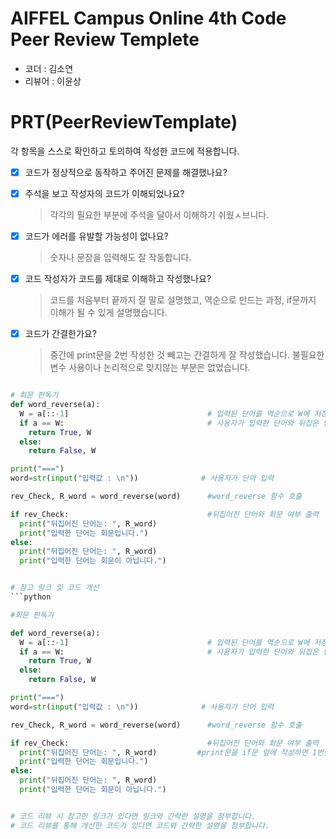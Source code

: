 # AIFFEL Campus Online 4th Code Peer Review Templete
- 코더 : 김소연
- 리뷰어 : 이윤상


# PRT(PeerReviewTemplate) 
각 항목을 스스로 확인하고 토의하여 작성한 코드에 적용합니다.

- [X] 코드가 정상적으로 동작하고 주어진 문제를 해결했나요?
  
- [X] 주석을 보고 작성자의 코드가 이해되었나요?
  > 각각의 필요한 부분에 주석을 달아서 이해하기 쉬웠ㅅ브니다.
- [X] 코드가 에러를 유발할 가능성이 없나요?
  > 숫자나 문장을 입력해도 잘 작동합니다.
- [X] 코드 작성자가 코드를 제대로 이해하고 작성했나요?
  > 코드를 처음부터 끝까지 잘 말로 설명했고, 역순으로 만드는 과정, if문까지 이해가 될 수 있게 설명했습니다.
- [X] 코드가 간결한가요?
  > 중간에 print문을 2번 작성한 것 빼고는 간결하게 잘 작성했습니다. 불필요한 변수 사용이나 논리적으로 맞지않는 부분은 없었습니다.


```python

# 회문 판독기
def word_reverse(a):
  W = a[::-1]                               # 입력된 단어를 역순으로 W에 저장
  if a == W:                                # 사용자가 입력한 단어와 뒤집은 단어가 동일한지 확인하고 뒤집은 단어 return
    return True, W
  else:
    return False, W

print("===")
word=str(input("입력값 : \n"))              # 사용자가 단어 입력

rev_Check, R_word = word_reverse(word)      #word_reverse 함수 호출

if rev_Check:                               #뒤집어진 단어와 회문 여부 출력
  print("뒤집어진 단어는: ", R_word)         
  print("입력한 단어는 회문입니다.")
else:
  print("뒤집어진 단어는: ", R_word)
  print("입력한 단어는 회문이 아닙니다.")


# 참고 링크 및 코드 개선
```python

#회문 판독기

def word_reverse(a):
  W = a[::-1]                               # 입력된 단어를 역순으로 W에 저장
  if a == W:                                # 사용자가 입력한 단어와 뒤집은 단어가 동일한지 확인하고 뒤집은 단어 return
    return True, W
  else:
    return False, W

print("===")
word=str(input("입력값 : \n"))              # 사용자가 단어 입력

rev_Check, R_word = word_reverse(word)      #word_reverse 함수 호출

if rev_Check:                               #뒤집어진 단어와 회문 여부 출력
  print("뒤집어진 단어는: ", R_word)         #print문을 if문 앞에 작성하면 1번만 작성하여 코드가 더 간단해 질 수 있다.           
  print("입력한 단어는 회문입니다.")
else:
  print("뒤집어진 단어는: ", R_word)
  print("입력한 단어는 회문이 아닙니다.")


# 코드 리뷰 시 참고한 링크가 있다면 링크와 간략한 설명을 첨부합니다.
# 코드 리뷰를 통해 개선한 코드가 있다면 코드와 간략한 설명을 첨부합니다.
